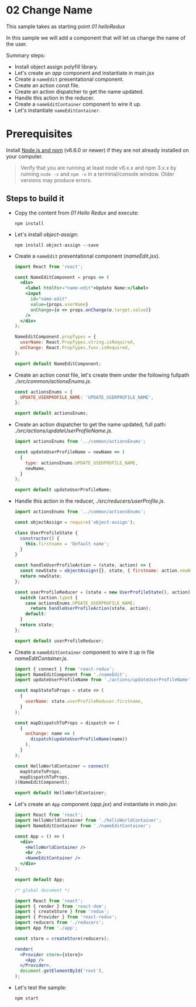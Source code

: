 # 02 Change Name

This sample takes as starting point _01 helloRedux_

In this sample we will add a component that will let us change the name of the
user.


Summary steps:

- Install object assign polyfill library.
- Let's create an _app_ component and instantiate in main.jsx
- Create a `nameEdit` presentational component.
- Create an action const file.
- Create an action dispatcher to get the name updated.
- Handle this action in the reducer.
- Create a `nameEditContainer` component to wire it up.
- Let's instantiate `nameEditContainer`.

# Prerequisites

Install [Node.js and npm](https://nodejs.org/en/) (v6.6.0 or newer) if they are not already installed on your computer.

> Verify that you are running at least node v6.x.x and npm 3.x.x by running `node -v` and `npm -v` in a terminal/console window. Older versions may produce errors.

## Steps to build it

- Copy the content from _01 Hello Redux_ and execute:

  ```
  npm install
  ```

- Let's install _object-assign_:

  ```
  npm install object-assign --save
  ```

- Create a `nameEdit` presentational component (_nameEdit.jsx_).

  ```jsx
  import React from 'react';

  const NameEditComponent = props => (
    <div>
      <label htmlFor="name-edit">Update Name:</label>
      <input
        id="name-edit"
        value={props.userName}
        onChange={e => props.onChange(e.target.value)}
      />
    </div>
  );

  NameEditComponent.propTypes = {
    userName: React.PropTypes.string.isRequired,
    onChange: React.PropTypes.func.isRequired,
  };

  export default NameEditComponent;

  ```

- Create an action const file, let's create them under the following
fullpath _./src/common/actionsEnums.js_.

  ```javascript
  const actionsEnums = {
    UPDATE_USERPROFILE_NAME: 'UPDATE_USERPROFILE_NAME',
  };

  export default actionsEnums;

  ```

- Create an action dispatcher to get the name updated, full path:
_./src/actions/updateUserProfileName.js_.

  ```javascript
  import actionsEnums from '../common/actionsEnums';

  const updateUserProfileName = newName => (
    {
      type: actionsEnums.UPDATE_USERPROFILE_NAME,
      newName,
    }
  );

  export default updateUserProfileName;

  ```

- Handle this action in the reducer, _./src/reducers/userProfile.js_.

  ```javascript
  import actionsEnums from '../common/actionsEnums';

  const objectAssign = require('object-assign');

  class UserProfileState {
    constructor() {
      this.firstname = 'Default name';
    }
  }

  const handleUserProfileAction = (state, action) => {
    const newState = objectAssign({}, state, { firstname: action.newName });
    return newState;
  };

  const userProfileReducer = (state = new UserProfileState(), action) => {
    switch (action.type) {
      case actionsEnums.UPDATE_USERPROFILE_NAME:
        return handleUserProfileAction(state, action);
      default:
    }
    return state;
  };

  export default userProfileReducer;

  ```

- Create a `nameEditContainer` component to wire it up in file _nameEditContainer.js_.

  ```javascript
  import { connect } from 'react-redux';
  import NameEditComponent from './nameEdit';
  import updateUserProfileName from './actions/updateUserProfileName';

  const mapStateToProps = state => (
    {
      userName: state.userProfileReducer.firstname,
    }
  );

  const mapDispatchToProps = dispatch => (
    {
      onChange: name => (
        dispatch(updateUserProfileName(name))
      ),
    }
  );

  const HelloWorldContainer = connect(
    mapStateToProps,
    mapDispatchToProps,
  )(NameEditComponent);

  export default HelloWorldContainer;

  ```

- Let's create an `App` component (_app.jsx_) and instantiate in _main.jsx_:

  ```jsx
  import React from 'react';
  import HelloWorldContainer from './helloWorldContainer';
  import NameEditContainer from './nameEditContainer';

  const App = () => (
    <div>
      <HelloWorldContainer />
      <br />
      <NameEditContainer />
    </div>
  );

  export default App;

  ```

  ```jsx
  /* global document */

  import React from 'react';
  import { render } from 'react-dom';
  import { createStore } from 'redux';
  import { Provider } from 'react-redux';
  import reducers from './reducers';
  import App from './app';

  const store = createStore(reducers);

  render(
    <Provider store={store}>
      <App />
    </Provider>,
    document.getElementById('root'),
  );

  ```

- Let's test the sample:

  ```
  npm start
  ```
